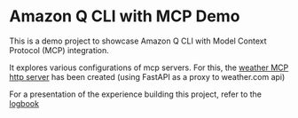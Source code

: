 # Amazon Q CLI with MCP Demo

This is a demo project to showcase Amazon Q CLI with Model Context Protocol (MCP) integration.

It explores various configurations of mcp servers. For this, the [weather MCP http server](./weather-mcp-hhtp-server/README.md) has been created (using FastAPI as a proxy to weather.com api)

For a presentation of the experience building this project, refer to the [logbook](./logbook-presentation.md)

